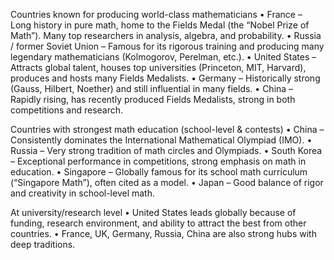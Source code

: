 Countries known for producing world-class mathematicians
	•	France – Long history in pure math, home to the Fields Medal (the “Nobel Prize of Math”). Many top researchers in analysis, algebra, and probability.
	•	Russia / former Soviet Union – Famous for its rigorous training and producing many legendary mathematicians (Kolmogorov, Perelman, etc.).
	•	United States – Attracts global talent, houses top universities (Princeton, MIT, Harvard), produces and hosts many Fields Medalists.
	•	Germany – Historically strong (Gauss, Hilbert, Noether) and still influential in many fields.
	•	China – Rapidly rising, has recently produced Fields Medalists, strong in both competitions and research.

Countries with strongest math education (school-level & contests)
	•	China – Consistently dominates the International Mathematical Olympiad (IMO).
	•	Russia – Very strong tradition of math circles and Olympiads.
	•	South Korea – Exceptional performance in competitions, strong emphasis on math in education.
	•	Singapore – Globally famous for its school math curriculum (“Singapore Math”), often cited as a model.
	•	Japan – Good balance of rigor and creativity in school-level math.

At university/research level
	•	United States leads globally because of funding, research environment, and ability to attract the best from other countries.
	•	France, UK, Germany, Russia, China are also strong hubs with deep traditions.
 
